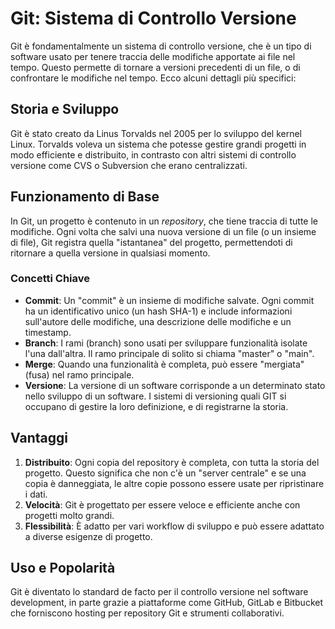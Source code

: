 # Git: Sistema di Controllo Versione

Git è fondamentalmente un sistema di controllo versione, che è un tipo di software usato per tenere traccia delle modifiche apportate ai file nel tempo. Questo permette di tornare a versioni precedenti di un file, o di confrontare le modifiche nel tempo. Ecco alcuni dettagli più specifici:

## Storia e Sviluppo
Git è stato creato da Linus Torvalds nel 2005 per lo sviluppo del kernel Linux. Torvalds voleva un sistema che potesse gestire grandi progetti in modo efficiente e distribuito, in contrasto con altri sistemi di controllo versione come CVS o Subversion che erano centralizzati.

## Funzionamento di Base
In Git, un progetto è contenuto in un *repository*, che tiene traccia di tutte le modifiche. Ogni volta che salvi una nuova versione di un file (o un insieme di file), Git registra quella "istantanea" del progetto, permettendoti di ritornare a quella versione in qualsiasi momento.

### Concetti Chiave

- **Commit**: Un "commit" è un insieme di modifiche salvate. Ogni commit ha un identificativo unico (un hash SHA-1) e include informazioni sull'autore delle modifiche, una descrizione delle modifiche e un timestamp.
- **Branch**: I rami (branch) sono usati per sviluppare funzionalità isolate l'una dall'altra. Il ramo principale di solito si chiama "master" o "main".
- **Merge**: Quando una funzionalità è completa, può essere "mergiata" (fusa) nel ramo principale.
- **Versione**: La versione di un software corrisponde a un determinato stato nello sviluppo di un software. I sistemi di versioning quali GIT si occupano di gestire la loro definizione, e di registrarne la storia.   

## Vantaggi

1. **Distribuito**: Ogni copia del repository è completa, con tutta la storia del progetto. Questo significa che non c'è un "server centrale" e se una copia è danneggiata, le altre copie possono essere usate per ripristinare i dati.
2. **Velocità**: Git è progettato per essere veloce e efficiente anche con progetti molto grandi.
3. **Flessibilità**: È adatto per vari workflow di sviluppo e può essere adattato a diverse esigenze di progetto.

## Uso e Popolarità
Git è diventato lo standard de facto per il controllo versione nel software development, in parte grazie a piattaforme come GitHub, GitLab e Bitbucket che forniscono hosting per repository Git e strumenti collaborativi.

